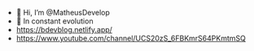 - 👋 Hi, I’m @MatheusDevelop
- 👀 In constant evolution
- https://bdevblog.netlify.app/
- https://www.youtube.com/channel/UCS20zS_6FBKmrS64PKmtmSQ
